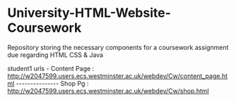 # University-HTML-Website-Coursework
Repository storing the necessary components for a coursework assignment due regarding HTML CSS &amp; Java 

student1 urls -  Content Page : http://w2047599.users.ecs.westminster.ac.uk/webdev/Cw/content_page.html
---------------  Shop Pg : http://w2047599.users.ecs.westminster.ac.uk/webdev/Cw/shop.html
